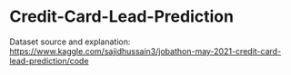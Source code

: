 # Credit-Card-Lead-Prediction
Dataset source and explanation: https://www.kaggle.com/sajidhussain3/jobathon-may-2021-credit-card-lead-prediction/code

